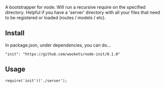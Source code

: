 
A bootstrapper for node. Will run a recursive require on the specified directory. Helpful if you have
a 'server' directory with all your files that need to be registered or loaded (routes / models / etc).

## Install

In package.json, under dependencies, you can do...

```"init": "https://github.com/wookets/node-init/0.1.0"```

## Usage

```
require('init')('./server');

```



